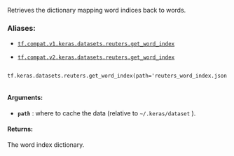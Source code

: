Retrieves the dictionary mapping word indices back to words.



### Aliases:

- [ `tf.compat.v1.keras.datasets.reuters.get_word_index` ](/api_docs/python/tf/keras/datasets/reuters/get_word_index)

- [ `tf.compat.v2.keras.datasets.reuters.get_word_index` ](/api_docs/python/tf/keras/datasets/reuters/get_word_index)



```
 tf.keras.datasets.reuters.get_word_index(path='reuters_word_index.json')
 
```



#### Arguments:

- **`path`** : where to cache the data (relative to  `~/.keras/dataset` ).



#### Returns:
The word index dictionary.

